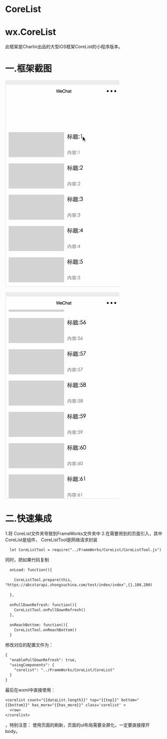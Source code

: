 # CoreList
# wx.CoreList
此框架是Charlin出品的大型iOS框架CoreList的小程序版本。

一.框架截图
==========


![image](https://github.com/ShiDianSoftware/Resource/blob/master/CoreList/a.gif)


![image](https://github.com/ShiDianSoftware/Resource/blob/master/CoreList/b.gif)


二.快速集成
==========

1.将 CoreList文件夹导致到FrameWorks文件夹中
2.在需要用到的页面引入，其中CoreList是组件， CoreListTool是网络请求封装

      let CoreListTool = require("../FrameWorks/CoreList/CoreListTool.js")
    
同时，把如果代码复制

      onLoad: function(){

        CoreListTool.prepare(this, "https://abcstarapi.zhongsuchina.com/test/index/index",{},100,200)

      },

      onPullDownRefresh: function(){
        CoreListTool.onPullDownRefresh()
      },

      onReachBottom: function(){
        CoreListTool.onReachBottom()
      }

修改对应的配置文件为：

    {
      "enablePullDownRefresh": true,
      "usingComponents": {
        "corelist": "../FrameWorks/CoreList/CoreList"
      }
    }


最后在wxml中直接使用：

    <corelist count="{{dataList.length}}" top="{{top}}" bottom="{{bottom}}" has_more="{{has_more}}" class='corelist' >
      <row>
    </corelist>

，特别注意： 使用页面的刷新，页面的ul布局需要全屏化，一定要直接撑开body。

